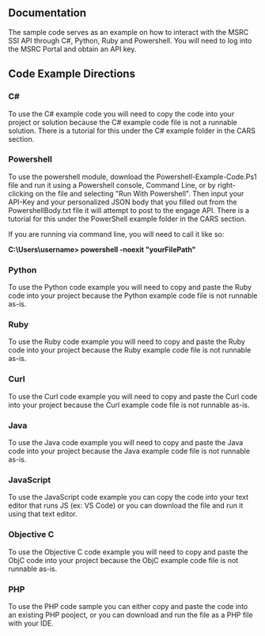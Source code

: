 <h2>Documentation</h2>

The sample code serves as an example on how to interact with the MSRC SSI API through C#, Python, Ruby and Powershell. You will need to log into the MSRC Portal and obtain an API key.

<h2>Code Example Directions</h2>

<h3>C#</h3>
To use the C# example code you will need to copy the code into your project or solution because the C# example code file is not a runnable solution.  There is a tutorial for this under the C# example folder in the CARS section.

<h3>Powershell</h3>
To use the powershell module, download the Powershell-Example-Code.Ps1 file and run it using a Powershell console, Command Line, or by right-clicking on the file and selecting "Run With Powershell".  Then input your API-Key and your personalized JSON body that you filled out from the PowershellBody.txt file it will attempt to post to the engage API.  There is a tutorial for this under the PowerShell example folder in the CARS section.

If you are running via command line, you will need to call it like so:

<b>C:\Users\username> powershell -noexit "yourFilePath"</b>

<h3>Python</h3>
To use the Python code example you will need to copy and paste the Ruby code into your project because the Python example code file is not runnable as-is.

<h3>Ruby</h3>
To use the Ruby code example you will need to copy and paste the Ruby code into your project because the Ruby example code file is not runnable as-is.

<h3>Curl</h3>
To use the Curl code example you will need to copy and paste the Curl code into your project because the Curl example code file is not runnable as-is.

<h3>Java</h3>
To use the Java code example you will need to copy and paste the Java code into your project because the Java example code file is not runnable as-is.

<h3>JavaScript</h3>
To use the JavaScript code example you can copy the code into your text editor that runs JS (ex: VS Code) or you can download the file and run it using that text editor.

<h3>Objective C</h3>
To use the Objective C code example you will need to copy and paste the ObjC code into your project because the ObjC example code file is not runnable as-is.

<h3>PHP</h3>
To use the PHP code sample you can either copy and paste the code into an existing PHP pooject, or you can download and run the file as a PHP file with your IDE.

